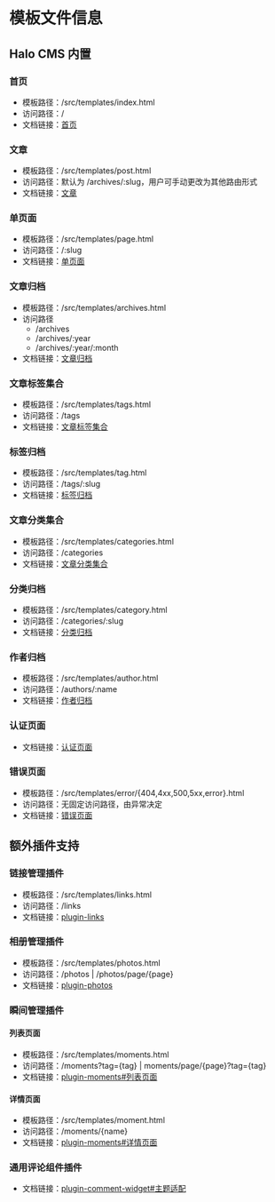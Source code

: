 # 模板文件信息

## Halo CMS 内置

### 首页

- 模板路径：/src/templates/index.html
- 访问路径：/
- 文档链接：[首页](https://docs.halo.run/developer-guide/theme/template-variables/index_)

### 文章

- 模板路径：/src/templates/post.html
- 访问路径：默认为 /archives/:slug，用户可手动更改为其他路由形式
- 文档链接：[文章](https://docs.halo.run/developer-guide/theme/template-variables/post)

### 单页面

- 模板路径：/src/templates/page.html
- 访问路径：/:slug
- 文档链接：[单页面](https://docs.halo.run/developer-guide/theme/template-variables/page)

### 文章归档

- 模板路径：/src/templates/archives.html
- 访问路径
  - /archives
  - /archives/:year
  - /archives/:year/:month
- 文档链接：[文章归档](https://docs.halo.run/developer-guide/theme/template-variables/archives)

### 文章标签集合

- 模板路径：/src/templates/tags.html
- 访问路径：/tags
- 文档链接：[文章标签集合](https://docs.halo.run/developer-guide/theme/template-variables/tags)

### 标签归档

- 模板路径：/src/templates/tag.html
- 访问路径：/tags/:slug
- 文档链接：[标签归档](https://docs.halo.run/developer-guide/theme/template-variables/tag)

### 文章分类集合

- 模板路径：/src/templates/categories.html
- 访问路径：/categories
- 文档链接：[文章分类集合](https://docs.halo.run/developer-guide/theme/template-variables/categories)

### 分类归档

- 模板路径：/src/templates/category.html
- 访问路径：/categories/:slug
- 文档链接：[分类归档](https://docs.halo.run/developer-guide/theme/template-variables/category)

### 作者归档

- 模板路径：/src/templates/author.html
- 访问路径：/authors/:name
- 文档链接：[作者归档](https://docs.halo.run/developer-guide/theme/template-variables/author)

### 认证页面

<!-- - 模板路径：
- 访问路径： -->
- 文档链接：[认证页面](https://docs.halo.run/developer-guide/theme/template-variables/auth)

### 错误页面

- 模板路径：/src/templates/error/{404,4xx,500,5xx,error}.html
- 访问路径：无固定访问路径，由异常决定
- 文档链接：[错误页面](https://docs.halo.run/developer-guide/theme/template-variables/error)

## 额外插件支持

### 链接管理插件

- 模板路径：/src/templates/links.html
- 访问路径：/links
- 文档链接：[plugin-links](https://github.com/halo-sigs/plugin-links?tab=readme-ov-file)

### 相册管理插件

- 模板路径：/src/templates/photos.html
- 访问路径：/photos | /photos/page/{page}
- 文档链接：[plugin-photos](https://github.com/halo-sigs/plugin-photos?tab=readme-ov-file)

### 瞬间管理插件

#### 列表页面

- 模板路径：/src/templates/moments.html
- 访问路径：/moments?tag={tag} | moments/page/{page}?tag={tag}
- 文档链接：[plugin-moments#列表页面](https://github.com/halo-sigs/plugin-moments?tab=readme-ov-file#%E5%88%97%E8%A1%A8%E9%A1%B5%E9%9D%A2-moments)

#### 详情页面

- 模板路径：/src/templates/moment.html
- 访问路径：/moments/{name}
- 文档链接：[plugin-moments#详情页面](https://github.com/halo-sigs/plugin-moments?tab=readme-ov-file#%E8%AF%A6%E6%83%85%E9%A1%B5%E9%9D%A2-momentsname)

### 通用评论组件插件

- 文档链接：[plugin-comment-widget#主题适配](https://github.com/halo-dev/plugin-comment-widget?tab=readme-ov-file#%E4%B8%BB%E9%A2%98%E9%80%82%E9%85%8D)
